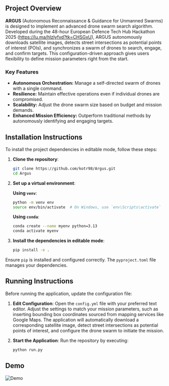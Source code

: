 ## Project Overview

**ARGUS** (Autonomous Reconnaissance & Guidance for Unmanned Swarms) is designed to implement an advanced drone swarm search algorithm. Developed during the 48-hour European Defence Tech Hub Hackathon 2025 (https://lu.ma/hlzlyfvd?tk=CHSGxU), ARGUS autonomously downloads satellite images, detects street intersections as potential points of interest (POIs), and synchronizes a swarm of drones to search, engage, and confirm targets. This configuration-driven approach gives users flexibility to define mission parameters right from the start.

### Key Features
- **Autonomous Orchestration:** Manage a self-directed swarm of drones with a single command.
- **Resilience:** Maintain effective operations even if individual drones are compromised.
- **Scalability:** Adjust the drone swarm size based on budget and mission demands.
- **Enhanced Mission Efficiency:** Outperform traditional methods by autonomously identifying and engaging targets.

## Installation Instructions

To install the project dependencies in editable mode, follow these steps:

1. **Clone the repository**:
    ```sh
    git clone https://github.com/kotr98/Argus.git
    cd Argus
    ```

2. **Set up a virtual environment**:

    **Using `venv`**:
    ```sh
    python -m venv env
    source env/bin/activate  # On Windows, use `env\Scripts\activate`
    ```

    **Using `conda`**:
    ```sh
    conda create --name myenv python=3.13
    conda activate myenv
    ```

3. **Install the dependencies in editable mode**:
    ```sh
    pip install -e .
    ```

Ensure `pip` is installed and configured correctly. The `pyproject.toml` file manages your dependencies.

## Running Instructions

Before running the application, update the configuration file:

1. **Edit Configuration**: Open the `config.yml` file with your preferred text editor. Adjust the settings to match your mission parameters, such as inserting bounding box coordinates sourced from mapping services like Google Maps. The application will automatically download a corresponding satellite image, detect street intersections as potential points of interest, and configure the drone swarm to initiate the mission.

2. **Start the Application**: Run the repository by executing:
    ```sh
    python run.py
    ```

## Demo
![Demo](demo.gif)